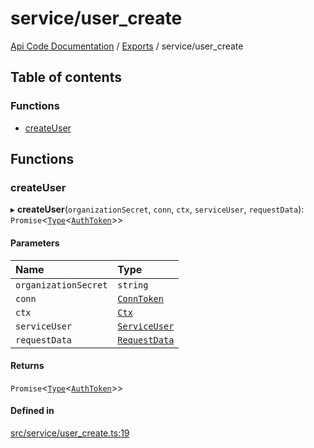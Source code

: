 # service/user\_create
 
[Api Code Documentation](../README.md) / [Exports](../modules.md) / service/user\_create

## Table of contents

### Functions

- [createUser](service_user_create.md#createuser)

## Functions

### createUser

▸ **createUser**(`organizationSecret`, `conn`, `ctx`, `serviceUser`, `requestData`): `Promise`<[`Type`](result.md#type)<[`AuthToken`](../interfaces/service_domain_organization_auth_token.AuthToken.md)\>\>

#### Parameters

| Name | Type |
| :------ | :------ |
| `organizationSecret` | `string` |
| `conn` | [`ConnToken`](service_conn.md#conntoken) |
| `ctx` | [`Ctx`](../interfaces/lib_ctx.Ctx.md) |
| `serviceUser` | [`ServiceUser`](../interfaces/service_domain_organization_service_user.ServiceUser.md) |
| `requestData` | [`RequestData`](../interfaces/service_domain_organization_user_create.RequestData.md) |

#### Returns

`Promise`<[`Type`](result.md#type)<[`AuthToken`](../interfaces/service_domain_organization_auth_token.AuthToken.md)\>\>

#### Defined in

[src/service/user_create.ts:19](https://github.com/openkfw/TruBudget/blob/b9aaff0/api/src/service/user_create.ts#L19)
